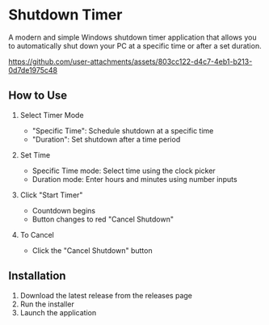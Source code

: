 # Shutdown Timer

A modern and simple Windows shutdown timer application that allows you to automatically shut down your PC at a specific time or after a set duration.

https://github.com/user-attachments/assets/803cc122-d4c7-4eb1-b213-0d7de1975c48

## How to Use

1. Select Timer Mode
   - "Specific Time": Schedule shutdown at a specific time
   - "Duration": Set shutdown after a time period

2. Set Time
   - Specific Time mode: Select time using the clock picker
   - Duration mode: Enter hours and minutes using number inputs

3. Click "Start Timer"
   - Countdown begins
   - Button changes to red "Cancel Shutdown"

4. To Cancel
   - Click the "Cancel Shutdown" button

## Installation

1. Download the latest release from the releases page
2. Run the installer
3. Launch the application
